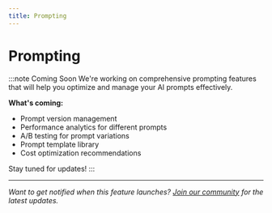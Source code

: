 ```yaml
---
title: Prompting
---
```


# Prompting

:::note Coming Soon
We're working on comprehensive prompting features that will help you optimize and manage your AI prompts effectively.

**What's coming:**

- Prompt version management
- Performance analytics for different prompts
- A/B testing for prompt variations
- Prompt template library
- Cost optimization recommendations

Stay tuned for updates!
:::

---

_Want to get notified when this feature launches? [Join our community](https://discord.gg/voltagent) for the latest updates._
